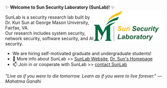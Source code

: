 ✨ **Welcome to Sun Security Laboratory (SunLab)!** ✨ <img align="right" height="100em" src="sunlab_logo1.png" />

SunLab is a security research lab built by Dr. Kun Sun at George Mason University, Fairfax, VA. \
Our research includes system security, network security, software security, and AI security. 

- We are hiring self-motivated graduate and undergraduate students!
- 💬 More info about SunLab >> [SunLab Website](https://sunlab-gmu.github.io), [Dr. Sun's Homepage](https://csis.gmu.edu/ksun/)
- 📫 Join in or cooperate with SunLab >> [contact SunLab](mailto:ksun3@gmu.edu)

*“Live as if you were to die tomorrow. Learn as if you were to live forever.” –– Mahatma Gandhi*
